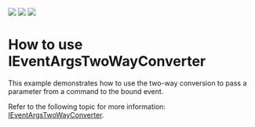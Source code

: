 <!-- default badges list -->
![](https://img.shields.io/endpoint?url=https://codecentral.devexpress.com/api/v1/VersionRange/354827630/21.1.2%2B)
[![](https://img.shields.io/badge/Open_in_DevExpress_Support_Center-FF7200?style=flat-square&logo=DevExpress&logoColor=white)](https://supportcenter.devexpress.com/ticket/details/T993309)
[![](https://img.shields.io/badge/📖_How_to_use_DevExpress_Examples-e9f6fc?style=flat-square)](https://docs.devexpress.com/GeneralInformation/403183)
<!-- default badges end -->
# How to use IEventArgsTwoWayConverter
This example demonstrates how to use the two-way conversion to pass a parameter from a command to the bound event.

Refer to the following topic for more information: [IEventArgsTwoWayConverter](https://docs.devexpress.com/WPF/DevExpress.Mvvm.UI.IEventArgsTwoWayConverter).
